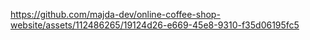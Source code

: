 
https://github.com/majda-dev/online-coffee-shop-website/assets/112486265/19124d26-e669-45e8-9310-f35d06195fc5



